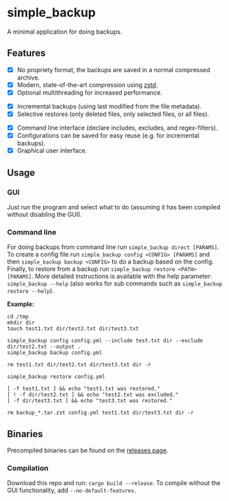 # simple_backup

A minimal application for doing backups.

## Features

- [X] No propriety format, the backups are saved in a normal compressed archive.
- [X] Modern, state-of-the-art compression using [zstd](https://www.zstd.net).
- [X] Optional multithreading for increased performance.
<!--></!-->
- [X] Incremental backups (using last modified from the file metadata).
- [X] Selective restores (only deleted files, only selected files, or all files).
<!--></!-->
- [X] Command line interface (declare includes, excludes, and regex-filters).
- [X] Configurations can be saved for easy reuse (e.g. for incremental backups).
- [x] Graphical user interface.

## Usage

### GUI

Just run the program and select what to do (assuming it has been compiled without disabling the GUI).

### Command line

For doing backups from command line run `simple_backup direct [PARAMS]`. To create a config file run `simple_backup config <CONFIG> [PARAMS]` and then `simple_backup backup <CONFIG>` to do a backup based on the config. Finally, to restore from a backup run `simple_backup restore <PATH> [PARAMS]`. More detailed instructions is available with the help parameter: `simple_backup --help` (also works for sub commands such as `simple_backup restore --help`).

**Example:**

```{sh}
cd /tmp
mkdir dir
touch test1.txt dir/test2.txt dir/test3.txt

simple_backup config config.yml --include test.txt dir --exclude dir/test2.txt --output .
simple_backup backup config.yml

rm test1.txt dir/test2.txt dir/test3.txt dir -r

simple_backup restore config.yml

[ -f test1.txt ] && echo "test1.txt was restored."
[ ! -f dir/test2.txt ] && echo "test2.txt was excluded."
[ -f dir/test3.txt ] && echo "test3.txt was restored."

rm backup_*.tar.zst config.yml test1.txt dir/test3.txt dir -r
```

## Binaries

Precompiled binaries can be found on the [releases page](https://github.com/Aggrathon/simple_backup/releases/).

### Compilation

Download this repo and run: `cargo build --release`. To compile without the GUI functionality, add `--no-default-features`.
